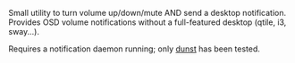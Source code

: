 Small utility to turn volume up/down/mute AND send a desktop notification.
Provides OSD volume notifications without a full-featured desktop (qtile, i3, sway...).

Requires a notification daemon running; only [dunst](https://github.com/dunst-project/dunst)
has been tested.
